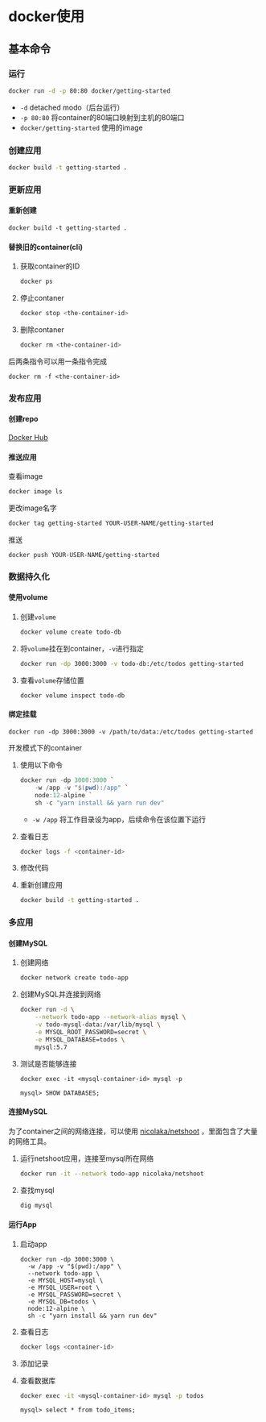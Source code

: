 # docker使用

## 基本命令

### 运行

```sh
docker run -d -p 80:80 docker/getting-started
```

- `-d` detached modo（后台运行）
- `-p 80:80` 将container的80端口映射到主机的80端口
- `docker/getting-started` 使用的image

### 创建应用

```sh
docker build -t getting-started .
```

### 更新应用

#### 重新创建

```
docker build -t getting-started .
```

#### 替换旧的container(cli)

1. 获取container的ID

   ```sh
   docker ps
   ```

2. 停止contaner

   ```sh
   docker stop <the-container-id>
   ```

3. 删除contaner

   ```sh
   docker rm <the-container-id>
   ```

后两条指令可以用一条指令完成

```
docker rm -f <the-container-id>
```

### 发布应用

#### 创建repo

 [Docker Hub](https://hub.docker.com/)

#### 推送应用

查看image

```sh
docker image ls
```

更改image名字

```sh
docker tag getting-started YOUR-USER-NAME/getting-started
```

推送

```
docker push YOUR-USER-NAME/getting-started
```

### 数据持久化

#### 使用volume

1. 创建`volume`

   ```sh
   docker volume create todo-db
   ```

2. 将`volume`挂在到container，`-v`进行指定

   ```sh
   docker run -dp 3000:3000 -v todo-db:/etc/todos getting-started
   ```

3. 查看`volume`存储位置

   ```
   docker volume inspect todo-db
   ```

#### 绑定挂载

```
docker run -dp 3000:3000 -v /path/to/data:/etc/todos getting-started
```

开发模式下的container

1. 使用以下命令

   ```powershell
   docker run -dp 3000:3000 `
       -w /app -v "$(pwd):/app" `
       node:12-alpine `
       sh -c "yarn install && yarn run dev"
   ```

   - `-w /app` 将工作目录设为app，后续命令在该位置下运行

2. 查看日志

   ```sh
   docker logs -f <container-id>
   ```

3. 修改代码

4. 重新创建应用

   ```sh
   docker build -t getting-started .
   ```

### 多应用

#### 创建MySQL

1. 创建网络

   ```sh
   docker network create todo-app
   ```

2. 创建MySQL并连接到网络

   ```sh
   docker run -d \
       --network todo-app --network-alias mysql \
       -v todo-mysql-data:/var/lib/mysql \
       -e MYSQL_ROOT_PASSWORD=secret \
       -e MYSQL_DATABASE=todos \
       mysql:5.7
   ```

   

3. 测试是否能够连接

   ```
   docker exec -it <mysql-container-id> mysql -p
   ```

   ```
   mysql> SHOW DATABASES;
   ```

#### 连接MySQL

为了container之间的网络连接，可以使用 [nicolaka/netshoot](https://github.com/nicolaka/netshoot) ，里面包含了大量的网络工具。

1. 运行netshoot应用，连接至mysql所在网络

   ```sh
   docker run -it --network todo-app nicolaka/netshoot
   ```

2. 查找mysql

   ```sh
   dig mysql
   ```

#### 运行App

1. 启动app

   ```shell
   docker run -dp 3000:3000 \
     -w /app -v "$(pwd):/app" \
     --network todo-app \
     -e MYSQL_HOST=mysql \
     -e MYSQL_USER=root \
     -e MYSQL_PASSWORD=secret \
     -e MYSQL_DB=todos \
     node:12-alpine \
     sh -c "yarn install && yarn run dev"
   ```

2. 查看日志

   ```sh
   docker logs <container-id>
   ```

3. 添加记录

4. 查看数据库

   ```sh
   docker exec -it <mysql-container-id> mysql -p todos
   ```

   ```
   mysql> select * from todo_items;
   ```

   

